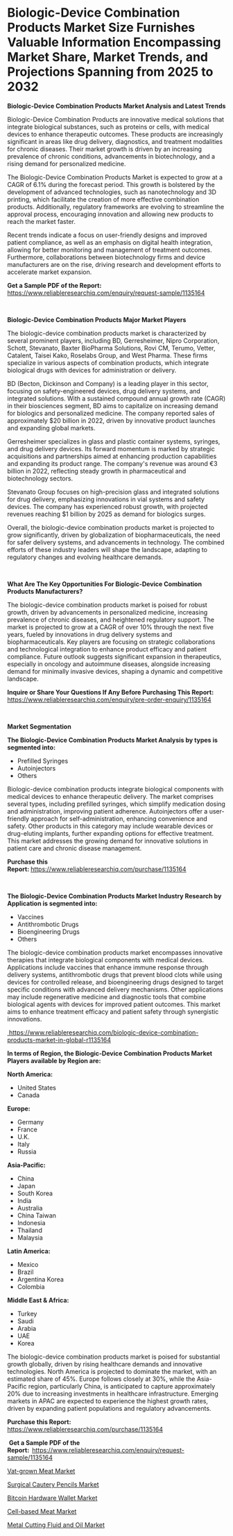 <p><h1>Biologic-Device Combination Products Market Size Furnishes Valuable Information Encompassing Market Share, Market Trends, and Projections Spanning from 2025 to 2032</h1></p><p><strong>Biologic-Device Combination Products Market Analysis and Latest Trends</strong></p>
<p><p>Biologic-Device Combination Products are innovative medical solutions that integrate biological substances, such as proteins or cells, with medical devices to enhance therapeutic outcomes. These products are increasingly significant in areas like drug delivery, diagnostics, and treatment modalities for chronic diseases. Their market growth is driven by an increasing prevalence of chronic conditions, advancements in biotechnology, and a rising demand for personalized medicine.</p><p>The Biologic-Device Combination Products Market is expected to grow at a CAGR of 6.1% during the forecast period. This growth is bolstered by the development of advanced technologies, such as nanotechnology and 3D printing, which facilitate the creation of more effective combination products. Additionally, regulatory frameworks are evolving to streamline the approval process, encouraging innovation and allowing new products to reach the market faster.</p><p>Recent trends indicate a focus on user-friendly designs and improved patient compliance, as well as an emphasis on digital health integration, allowing for better monitoring and management of treatment outcomes. Furthermore, collaborations between biotechnology firms and device manufacturers are on the rise, driving research and development efforts to accelerate market expansion.</p></p>
<p><strong>Get a Sample PDF of the Report:&nbsp;</strong> <a href="https://www.reliableresearchiq.com/enquiry/request-sample/1135164?utm_campaign=1159&utm_medium=2&utm_source=Github&utm_content=ia&utm_term=25032025&utm_id=biologic-device-combination-products">https://www.reliableresearchiq.com/enquiry/request-sample/1135164</a></p>
<p>&nbsp;</p>
<p><strong>Biologic-Device Combination Products Major Market Players</strong></p>
<p><p>The biologic-device combination products market is characterized by several prominent players, including BD, Gerresheimer, Nipro Corporation, Schott, Stevanato, Baxter BioPharma Solutions, Rovi CM, Terumo, Vetter, Catalent, Taisei Kako, Roselabs Group, and West Pharma. These firms specialize in various aspects of combination products, which integrate biological drugs with devices for administration or delivery.</p><p>BD (Becton, Dickinson and Company) is a leading player in this sector, focusing on safety-engineered devices, drug delivery systems, and integrated solutions. With a sustained compound annual growth rate (CAGR) in their biosciences segment, BD aims to capitalize on increasing demand for biologics and personalized medicine. The company reported sales of approximately $20 billion in 2022, driven by innovative product launches and expanding global markets.</p><p>Gerresheimer specializes in glass and plastic container systems, syringes, and drug delivery devices. Its forward momentum is marked by strategic acquisitions and partnerships aimed at enhancing production capabilities and expanding its product range. The company's revenue was around €3 billion in 2022, reflecting steady growth in pharmaceutical and biotechnology sectors.</p><p>Stevanato Group focuses on high-precision glass and integrated solutions for drug delivery, emphasizing innovations in vial systems and safety devices. The company has experienced robust growth, with projected revenues reaching $1 billion by 2025 as demand for biologics surges.</p><p>Overall, the biologic-device combination products market is projected to grow significantly, driven by globalization of biopharmaceuticals, the need for safer delivery systems, and advancements in technology. The combined efforts of these industry leaders will shape the landscape, adapting to regulatory changes and evolving healthcare demands.</p></p>
<p>&nbsp;</p>
<p><strong>What Are The Key Opportunities For Biologic-Device Combination Products Manufacturers?</strong></p>
<p><p>The biologic-device combination products market is poised for robust growth, driven by advancements in personalized medicine, increasing prevalence of chronic diseases, and heightened regulatory support. The market is projected to grow at a CAGR of over 10% through the next five years, fueled by innovations in drug delivery systems and biopharmaceuticals. Key players are focusing on strategic collaborations and technological integration to enhance product efficacy and patient compliance. Future outlook suggests significant expansion in therapeutics, especially in oncology and autoimmune diseases, alongside increasing demand for minimally invasive devices, shaping a dynamic and competitive landscape.</p></p>
<p><strong>Inquire or Share Your Questions If Any Before Purchasing This Report:</strong> <a href="https://www.reliableresearchiq.com/enquiry/pre-order-enquiry/1135164?utm_campaign=1159&utm_medium=2&utm_source=Github&utm_content=ia&utm_term=25032025&utm_id=biologic-device-combination-products">https://www.reliableresearchiq.com/enquiry/pre-order-enquiry/1135164</a></p>
<p>&nbsp;</p>
<p><strong>Market Segmentation</strong></p>
<p><strong>The Biologic-Device Combination Products Market Analysis by types is segmented into:</strong></p>
<p><ul><li>Prefilled Syringes</li><li>Autoinjectors</li><li>Others</li></ul></p>
<p><p>Biologic-device combination products integrate biological components with medical devices to enhance therapeutic delivery. The market comprises several types, including prefilled syringes, which simplify medication dosing and administration, improving patient adherence. Autoinjectors offer a user-friendly approach for self-administration, enhancing convenience and safety. Other products in this category may include wearable devices or drug-eluting implants, further expanding options for effective treatment. This market addresses the growing demand for innovative solutions in patient care and chronic disease management.</p></p>
<p><strong>Purchase this Report:&nbsp;</strong><a href="https://www.reliableresearchiq.com/purchase/1135164?utm_campaign=1159&utm_medium=2&utm_source=Github&utm_content=ia&utm_term=25032025&utm_id=biologic-device-combination-products">https://www.reliableresearchiq.com/purchase/1135164</a></p>
<p>&nbsp;</p>
<p><strong>The Biologic-Device Combination Products Market Industry Research by Application is segmented into:</strong></p>
<p><ul><li>Vaccines</li><li>Antithrombotic Drugs</li><li>Bioengineering Drugs</li><li>Others</li></ul></p>
<p><p>The biologic-device combination products market encompasses innovative therapies that integrate biological components with medical devices. Applications include vaccines that enhance immune response through delivery systems, antithrombotic drugs that prevent blood clots while using devices for controlled release, and bioengineering drugs designed to target specific conditions with advanced delivery mechanisms. Other applications may include regenerative medicine and diagnostic tools that combine biological agents with devices for improved patient outcomes. This market aims to enhance treatment efficacy and patient safety through synergistic innovations.</p></p>
<p><a href="https://www.reliableresearchiq.com/biologic-device-combination-products-market-in-global-r1135164?utm_campaign=1159&utm_medium=2&utm_source=Github&utm_content=ia&utm_term=25032025&utm_id=biologic-device-combination-products">&nbsp;https://www.reliableresearchiq.com/biologic-device-combination-products-market-in-global-r1135164</a></p>
<p><strong>In terms of Region, the Biologic-Device Combination Products Market Players available by Region are:</strong></p>
<p>
    <p> <strong> North America: </strong>
        <ul>
            <li>United States</li>
            <li>Canada</li>
        </ul>
        </p> 
    <p> <strong> Europe: </strong>
        <ul>
            <li>Germany</li>
            <li>France</li>
            <li>U.K.</li>
            <li>Italy</li>
            <li>Russia</li>
        </ul>
        </p> 
    <p> <strong> Asia-Pacific: </strong>
        <ul>
            <li>China</li>
            <li>Japan</li>
            <li>South Korea</li>
            <li>India</li>
            <li>Australia</li>
            <li>China Taiwan</li>
            <li>Indonesia</li>
            <li>Thailand</li>
            <li>Malaysia</li>
        </ul>
        </p> 
    <p> <strong> Latin America: </strong>
        <ul>
            <li>Mexico</li>
            <li>Brazil</li>
            <li>Argentina Korea</li>
            <li>Colombia</li>
        </ul>
        </p> 
    <p> <strong> Middle East & Africa: </strong>
        <ul>
            <li>Turkey</li>
            <li>Saudi</li>
            <li>Arabia</li>
            <li>UAE</li>
            <li>Korea</li>
        </ul>
    </p>
    </p>
<p><p>The biologic-device combination products market is poised for substantial growth globally, driven by rising healthcare demands and innovative technologies. North America is projected to dominate the market, with an estimated share of 45%. Europe follows closely at 30%, while the Asia-Pacific region, particularly China, is anticipated to capture approximately 20% due to increasing investments in healthcare infrastructure. Emerging markets in APAC are expected to experience the highest growth rates, driven by expanding patient populations and regulatory advancements.</p></p>
<p><strong>Purchase this Report: </strong><a href="https://www.reliableresearchiq.com/purchase/1135164?utm_campaign=1159&utm_medium=2&utm_source=Github&utm_content=ia&utm_term=25032025&utm_id=biologic-device-combination-products">https://www.reliableresearchiq.com/purchase/1135164</a></p>
<p>&nbsp;<strong>Get a Sample PDF of the Report:&nbsp;&nbsp;</strong><a href="https://www.reliableresearchiq.com/enquiry/request-sample/1135164?utm_campaign=1159&utm_medium=2&utm_source=Github&utm_content=ia&utm_term=25032025&utm_id=biologic-device-combination-products">https://www.reliableresearchiq.com/enquiry/request-sample/1135164</a></p>
<p><strong></strong></p>
<p><p><a href="https://github.com/gorbaicodaro/Market-Research-Report-List-1/blob/main/vat-grown-meat-market.md?utm_campaign=1159&utm_medium=2&utm_source=Github&utm_content=ia&utm_term=25032025&utm_id=biologic-device-combination-products">Vat-grown Meat Market</a></p><p><a href="https://github.com/sivyerloucks/Market-Research-Report-List-1/blob/main/surgical-cautery-pencils-market.md?utm_campaign=1159&utm_medium=2&utm_source=Github&utm_content=ia&utm_term=25032025&utm_id=biologic-device-combination-products">Surgical Cautery Pencils Market</a></p><p><a href="https://github.com/rwanjamiul/Market-Research-Report-List-1/blob/main/bitcoin-hardware-wallet-market.md?utm_campaign=1159&utm_medium=2&utm_source=Github&utm_content=ia&utm_term=25032025&utm_id=biologic-device-combination-products">Bitcoin Hardware Wallet Market</a></p><p><a href="https://github.com/tamerlgwilt/Market-Research-Report-List-1/blob/main/cell-based-meat-market.md?utm_campaign=1159&utm_medium=2&utm_source=Github&utm_content=ia&utm_term=25032025&utm_id=biologic-device-combination-products">Cell-based Meat Market</a></p><p><a href="https://github.com/safatabhee/Market-Research-Report-List-1/blob/main/metal-cutting-fluid-and-oil-market.md?utm_campaign=1159&utm_medium=2&utm_source=Github&utm_content=ia&utm_term=25032025&utm_id=biologic-device-combination-products">Metal Cutting Fluid and Oil Market</a></p></p>